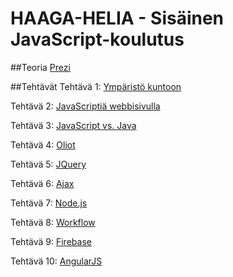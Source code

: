# HAAGA-HELIA - Sisäinen JavaScript-koulutus

##Teoria
[Prezi](http://prezi.com/aeuqrx1-ajd3/javascript/)

##Tehtävät
Tehtävä 1: [Ympäristö kuntoon](teht/t01-env.md)

Tehtävä 2: [JavaScriptiä webbisivulla](teht/t02-try.md)

Tehtävä 3: [JavaScript vs. Java](teht/t03-diff.md)

Tehtävä 4: [Oliot](teht/t04-obj.md)

Tehtävä 5: [JQuery](teht/t05-jquery.md)

Tehtävä 6: [Ajax](teht/t06-ajax.md)

Tehtävä 7: [Node.js](teht/t07-node.md)

Tehtävä 8: [Workflow](teht/t08-workflow.md)

Tehtävä 9: [Firebase](teht/t09-firebase.md)

Tehtävä 10: [AngularJS](teht/t10-angular.md)
